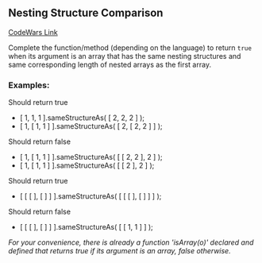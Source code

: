 ## Nesting Structure Comparison
[CodeWars Link](https://www.codewars.com/kata/520446778469526ec0000001)

Complete the function/method (depending on the language) to return `true` when its argument is an array that has the same nesting structures and same corresponding length of nested arrays as the first array.

### Examples:
Should return true
-   [ 1, 1, 1 ].sameStructureAs( [ 2, 2, 2 ] );
-   [ 1, [ 1, 1 ] ].sameStructureAs( [ 2, [ 2, 2 ] ] );

Should return false
-   [ 1, [ 1, 1 ] ].sameStructureAs( [ [ 2, 2 ], 2 ] );
-   [ 1, [ 1, 1 ] ].sameStructureAs( [ [ 2 ], 2 ] );

Should return true
-   [ [ [ ], [ ] ] ].sameStructureAs( [ [ [ ], [ ] ] ] );

Should return false
-   [ [ [ ], [ ] ] ].sameStructureAs( [ [ 1, 1 ] ] );

_For your convenience, there is already a function 'isArray(o)' declared and defined that returns true if its argument is an array, false otherwise._